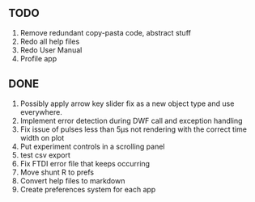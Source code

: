 ## TODO

1. Remove redundant copy-pasta code, abstract stuff
1. Redo all help files
1. Redo User Manual
1. Profile app

## DONE

1. Possibly apply arrow key slider fix as a new object type and use everywhere.
1. Implement error detection during DWF call and exception handling
1. Fix issue of pulses less than 5µs not rendering with the correct time width on plot
1. Put experiment controls in a scrolling panel
1. test csv export
1. Fix FTDI error file that keeps occurring
1. Move shunt R to prefs
1. Convert help files to markdown
1. Create preferences system for each app